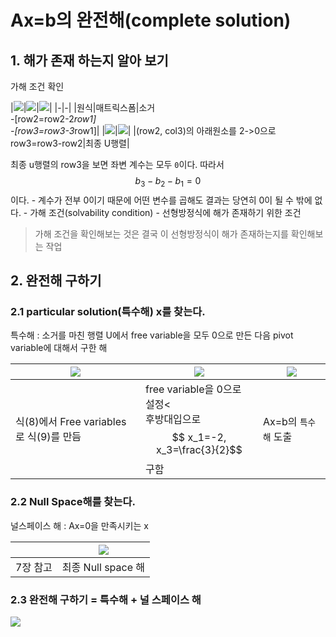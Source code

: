 # Ax=b의 완전해(complete solution)

## 1. 해가 존재 하는지 알아 보기

가해 조건 확인 

|![](http://cfile27.uf.tistory.com/image/264280375876234918C5CE)|![](http://cfile4.uf.tistory.com/image/25779D455878E373135237)|![](http://cfile25.uf.tistory.com/image/24381E3B5876431D02789F)|
|-|-|
|원식|매트릭스폼|소거 <br>-[row2=row2-2*row1]<br>-[row3=row3-3*row1]|
|![](http://cfile26.uf.tistory.com/image/211E804B5876452E3F8A0F)|![](http://cfile25.uf.tistory.com/image/252C0B4F58778A33095D7B)|
|(row2, col3)의 아래원소를 2->0으로<br> row3=row3-row2|최종 U행렬|

최종 u행렬의 row3을 보면 좌변 계수는 모두 `0`이다. 따라서 $$b_3 - b_2 - b_1 = 0$$이다. 
    - 계수가 전부 0이기 때문에 어떤 변수를 곱해도 결과는 당연히 0이 될 수 밖에 없다.
    - 가해 조건(solvability condition)
    - 선형방정식에 해가 존재하기 위한 조건    

> 가해 조건을 확인해보는 것은 결국 이 선형방정식이 해가 존재하는지를 확인해보는 작업

## 2. 완전해 구하기 

### 2.1 particular solution(특수해) x를 찾는다. 

특수해 : 소거를 마친 행렬 U에서 free variable을 모두 0으로 만든 다음 pivot variable에 대해서 구한 해

|![](http://cfile2.uf.tistory.com/image/221A0B4B587A2197106EB9)|![](http://cfile24.uf.tistory.com/image/23636848587A232621A999)|![](http://cfile7.uf.tistory.com/image/270C3343587A27321FCEAE)|
|-|-|-|
|식(8)에서 Free variables로 식(9)를 만듬| free variable을 0으로 설정<<br>후방대입으로 $$ x_1=-2, x_3=\frac{3}{2}$$ 구함 |Ax=b의 `특수해` 도출|

### 2.2 Null Space해를 찾는다. 

널스페이스 해 : Ax=0을 만족시키는 x

||![](http://cfile24.uf.tistory.com/image/2338703C587A2DA5027F0B)
|-|-|
|7장 참고|최종 Null space 해|



### 2.3 완전해 구하기 = 특수해 + 널 스페이스 해 

![](http://cfile22.uf.tistory.com/image/21293345587A38EA1F767B)